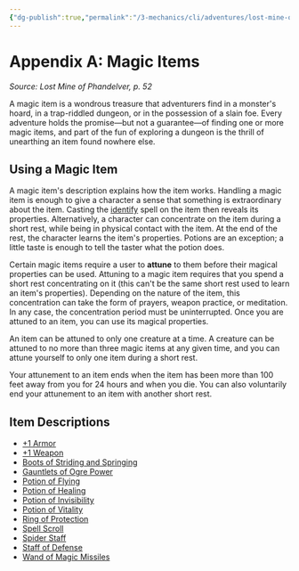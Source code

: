 ```yaml
---
{"dg-publish":true,"permalink":"/3-mechanics/cli/adventures/lost-mine-of-phandelver/6-appendix-a-magic-items/","tags":["ttrpg-cli/compendium/src/5e/lmop"],"noteIcon":""}
---
```


# Appendix A: Magic Items
*Source: Lost Mine of Phandelver, p. 52* 

A magic item is a wondrous treasure that adventurers find in a monster's hoard, in a trap-riddled dungeon, or in the possession of a slain foe. Every adventure holds the promise—but not a guarantee—of finding one or more magic items, and part of the fun of exploring a dungeon is the thrill of unearthing an item found nowhere else.

## Using a Magic Item

A magic item's description explains how the item works. Handling a magic item is enough to give a character a sense that something is extraordinary about the item. Casting the [identify](3-Mechanics/CLI/spells/identify-xphb.md) spell on the item then reveals its properties. Alternatively, a character can concentrate on the item during a short rest, while being in physical contact with the item. At the end of the rest, the character learns the item's properties. Potions are an exception; a little taste is enough to tell the taster what the potion does.

Certain magic items require a user to **attune** to them before their magical properties can be used. Attuning to a magic item requires that you spend a short rest concentrating on it (this can't be the same short rest used to learn an item's properties). Depending on the nature of the item, this concentration can take the form of prayers, weapon practice, or meditation. In any case, the concentration period must be uninterrupted. Once you are attuned to an item, you can use its magical properties.

An item can be attuned to only one creature at a time. A creature can be attuned to no more than three magic items at any given time, and you can attune yourself to only one item during a short rest.

Your attunement to an item ends when the item has been more than 100 feet away from you for 24 hours and when you die. You can also voluntarily end your attunement to an item with another short rest.

## Item Descriptions

- [+1 Armor](3-Mechanics/CLI/items/1-armor-xdmg.md)  
- [+1 Weapon](3-Mechanics/CLI/items/1-weapon-xdmg.md)  
- [Boots of Striding and Springing](3-Mechanics/CLI/items/boots-of-striding-and-springing-xdmg.md)  
- [Gauntlets of Ogre Power](3-Mechanics/CLI/items/gauntlets-of-ogre-power-xdmg.md)  
- [Potion of Flying](3-Mechanics/CLI/items/potion-of-flying-xdmg.md)  
- [Potion of Healing](3-Mechanics/CLI/items/potion-of-healing-xdmg.md)  
- [Potion of Invisibility](3-Mechanics/CLI/items/potion-of-invisibility-xdmg.md)  
- [Potion of Vitality](3-Mechanics/CLI/items/potion-of-vitality-xdmg.md)  
- [Ring of Protection](3-Mechanics/CLI/items/ring-of-protection-xdmg.md)  
- [Spell Scroll](3-Mechanics/CLI/items/spell-scroll-xdmg.md)  
- [Spider Staff](3-Mechanics/CLI/items/spider-staff-lmop.md)  
- [Staff of Defense](3-Mechanics/CLI/items/staff-of-defense-lmop.md)  
- [Wand of Magic Missiles](3-Mechanics/CLI/items/wand-of-magic-missiles-xdmg.md)